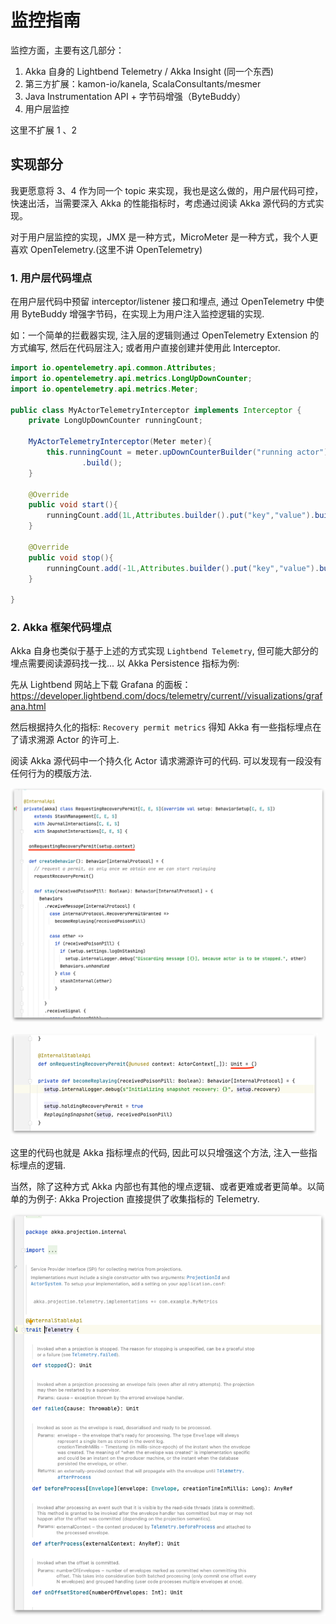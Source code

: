 # 监控指南

监控方面，主要有这几部分：

1. Akka 自身的 Lightbend Telemetry / Akka Insight (同一个东西)
2. 第三方扩展：kamon-io/kanela, ScalaConsultants/mesmer
3. Java Instrumentation API + 字节码增强（ByteBuddy）
4. 用户层监控

这里不扩展 1 、2


## 实现部分

我更愿意将 3、4 作为同一个 topic 来实现，我也是这么做的，用户层代码可控，快速出活，当需要深入 Akka 的性能指标时，考虑通过阅读 Akka 源代码的方式实现。

对于用户层监控的实现，JMX 是一种方式，MicroMeter 是一种方式，我个人更喜欢 OpenTelemetry.(这里不讲 OpenTelemetry)

### 1. 用户层代码埋点

在用户层代码中预留 interceptor/listener 接口和埋点, 通过 OpenTelemetry 中使用 ByteBuddy 增强字节码，在实现上为用户注入监控逻辑的实现. 

如：一个简单的拦截器实现, 注入层的逻辑则通过 OpenTelemetry Extension 的方式编写, 然后在代码层注入; 或者用户直接创建并使用此 Interceptor.

```java
import io.opentelemetry.api.common.Attributes;
import io.opentelemetry.api.metrics.LongUpDownCounter;
import io.opentelemetry.api.metrics.Meter;

public class MyActorTelemetryInterceptor implements Interceptor {
    private LongUpDownCounter runningCount;

    MyActorTelemetryInterceptor(Meter meter){
        this.runningCount = meter.upDownCounterBuilder("running actor")
                .build();
    }
    
    @Override
    public void start(){
        runningCount.add(1L,Attributes.builder().put("key","value").build());
    }
    
    @Override
    public void stop(){
        runningCount.add(-1L,Attributes.builder().put("key","value").build());
    }
    
}
```

### 2. Akka 框架代码埋点

Akka 自身也类似于基于上述的方式实现 `Lightbend Telemetry`, 但可能大部分的埋点需要阅读源码找一找... 以 Akka Persistence 指标为例:

先从 Lightbend 网站上下载 Grafana 的面板：https://developer.lightbend.com/docs/telemetry/current//visualizations/grafana.html

然后根据持久化的指标: `Recovery permit metrics` 得知 Akka 有一些指标埋点在了请求溯源 Actor 的许可上.

阅读 Akka 源代码中一个持久化 Actor 请求溯源许可的代码. 可以发现有一段没有任何行为的模版方法.

![img.png](/img/monitor_1.png)

![img.png](/img/monitor_2.png)

这里的代码也就是 Akka 指标埋点的代码, 因此可以只增强这个方法, 注入一些指标埋点的逻辑.

当然，除了这种方式 Akka 内部也有其他的埋点逻辑、或者更难或者更简单。以简单的为例子: Akka Projection 直接提供了收集指标的 Telemetry.

![img.png](/img/monitor_3.png)
